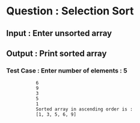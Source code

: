 
# Question : Selection Sort

## Input : Enter unsorted array

## Output : Print sorted array

### Test Case : Enter number of elements : 5
               6
               9
               3
               5
               1
               Sorted array in ascending order is : 
               [1, 3, 5, 6, 9]
